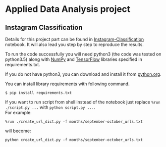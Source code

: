 # Applied Data Analysis project

## Instagram Classification

Details for this project part can be found in [Instagram-Classification](https://github.com/korcek-juraj/epfl-ada16-project/blob/master/Instagram-Classification/Instagram-Classification.ipynb) notebook. It will also lead you  step by step to reproduce the results. 

To run the code successfully you will need python3 (the code was tested on python3.5) along with [NumPy](https://pypi.python.org/pypi/numpy) and [TensorFlow](https://www.tensorflow.org/) libraries specified in requirements.txt.

If you do not have python3, you can download and install it from [python.org](https://www.python.org/downloads/). 

You can install library requirements with following command. 
```
$ pip install requirements.txt
```

If you want to run script from shell instead of the notebook just replace `%run ./script.py ...` with `python script.py ...`.  
For example:
```
%run ./create_url_dict.py -f months/september-october_urls.txt
```
will become:
```
python create_url_dict.py -f months/september-october_urls.txt
```